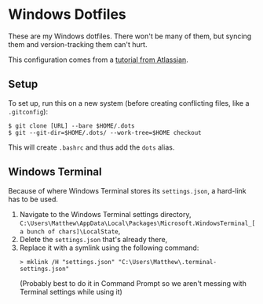 # Windows Dotfiles

These are my Windows dotfiles. There won't be many of them, but syncing them and
version-tracking them can't hurt.

This configuration comes from a [tutorial from Atlassian][atlassian].


## Setup

To set up, run this on a new system (before creating conflicting files, like a
`.gitconfig`):

```console
$ git clone [URL] --bare $HOME/.dots
$ git --git-dir=$HOME/.dots/ --work-tree=$HOME checkout
```

This will create `.bashrc` and thus add the `dots` alias.


## Windows Terminal

Because of where Windows Terminal stores its `settings.json`, a hard-link has to
be used.

1.  Navigate to the Windows Terminal settings directory,  
    `C:\Users\Matthew\AppData\Local\Packages\Microsoft.WindowsTerminal_[a bunch of chars]\LocalState`,
2.  Delete the `settings.json` that's already there,
3.  Replace it with a symlink using the following command:  
    ```
    > mklink /H "settings.json" "C:\Users\Matthew\.terminal-settings.json"
    ```
    (Probably best to do it in Command Prompt so we aren't messing with Terminal
    settings while using it)



[atlassian]: https://www.atlassian.com/git/tutorials/dotfiles